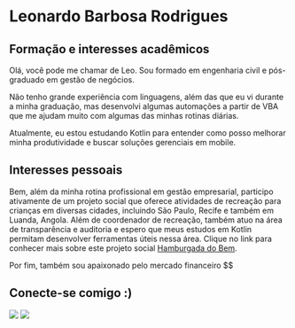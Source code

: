 # Leonardo Barbosa Rodrigues

## Formação e interesses acadêmicos
Olá, você pode me chamar de Leo. Sou formado em engenharia civil e pós-graduado em gestão de negócios.

Não tenho grande experiência com linguagens, além das que eu vi durante a minha graduação, mas desenvolvi algumas automações a partir de VBA que me ajudam muito com algumas das minhas rotinas diárias.

Atualmente, eu estou estudando Kotlin para entender como posso melhorar minha produtividade e buscar soluções gerenciais em mobile.

## Interesses pessoais
Bem, além da minha rotina profissional em gestão empresarial, participo ativamente de um projeto social que oferece atividades de recreação para crianças em diversas cidades, incluindo São Paulo, Recife e também em Luanda, Angola. Além de coordenador de recreação, também atuo na área de transparência e auditoria e espero que meus estudos em Kotlin permitam desenvolver ferramentas úteis nessa área.
Clique no link para conhecer mais sobre este projeto social [Hamburgada do Bem](https://www.hamburgadadobem.com.br/).

Por fim, também sou apaixonado pelo mercado financeiro $$

## Conecte-se comigo :)

  <a href="https://www.linkedin.com/in/leonardo-barbosa-rodrigues-8968a1181/" target="_blank"><img src="https://img.shields.io/badge/LinkedIn-0077B5?style=for-the-badge&logo=linkedin&logoColor=white" target="_blank"></a>
  <a href="https://www.instagram.com/leo.b.r/" target="_blank"><img src="https://img.shields.io/badge/Instagram-E4405F?style=for-the-badge&logo=instagram&logoColor=white" target="_blank"></a>